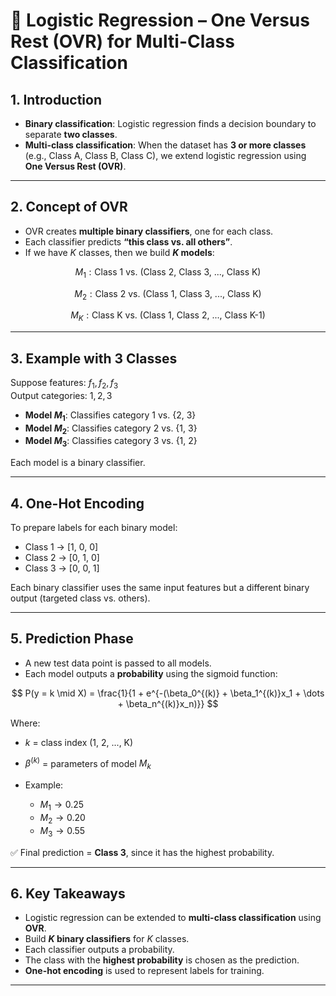 # 📘 Logistic Regression – One Versus Rest (OVR) for Multi-Class Classification

## 1. Introduction
- **Binary classification**: Logistic regression finds a decision boundary to separate **two classes**.  
- **Multi-class classification**: When the dataset has **3 or more classes** (e.g., Class A, Class B, Class C), we extend logistic regression using **One Versus Rest (OVR)**.  

---

## 2. Concept of OVR
- OVR creates **multiple binary classifiers**, one for each class.  
- Each classifier predicts **“this class vs. all others”**.  
- If we have $K$ classes, then we build **$K$ models**:

$$
M_1: \text{Class 1 vs. (Class 2, Class 3, ..., Class K)}
$$

$$
M_2: \text{Class 2 vs. (Class 1, Class 3, ..., Class K)}
$$

$$
M_K: \text{Class K vs. (Class 1, Class 2, ..., Class K-1)}
$$

---

## 3. Example with 3 Classes
Suppose features: $f_1, f_2, f_3$  
Output categories: $1, 2, 3$

- **Model $M_1$**: Classifies category 1 vs. {2, 3}  
- **Model $M_2$**: Classifies category 2 vs. {1, 3}  
- **Model $M_3$**: Classifies category 3 vs. {1, 2}  

Each model is a binary classifier.

---

## 4. One-Hot Encoding
To prepare labels for each binary model:
- Class 1 → [1, 0, 0]  
- Class 2 → [0, 1, 0]  
- Class 3 → [0, 0, 1]  

Each binary classifier uses the same input features but a different binary output (targeted class vs. others).

---

## 5. Prediction Phase
- A new test data point is passed to all models.  
- Each model outputs a **probability** using the sigmoid function:

$$
P(y = k \mid X) = \frac{1}{1 + e^{-(\beta_0^{(k)} + \beta_1^{(k)}x_1 + \dots + \beta_n^{(k)}x_n)}}
$$

Where:
- $k$ = class index (1, 2, ..., K)  
- $\beta^{(k)}$ = parameters of model $M_k$  

- Example:  
  - $M_1 \to 0.25$  
  - $M_2 \to 0.20$  
  - $M_3 \to 0.55$  

✅ Final prediction = **Class 3**, since it has the highest probability.

---

## 6. Key Takeaways
- Logistic regression can be extended to **multi-class classification** using **OVR**.  
- Build **$K$ binary classifiers** for $K$ classes.  
- Each classifier outputs a probability.  
- The class with the **highest probability** is chosen as the prediction.  
- **One-hot encoding** is used to represent labels for training.  

---
